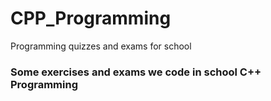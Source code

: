 # CPP_Programming
Programming quizzes and exams for school

### Some exercises and exams we code in school C++ Programming











